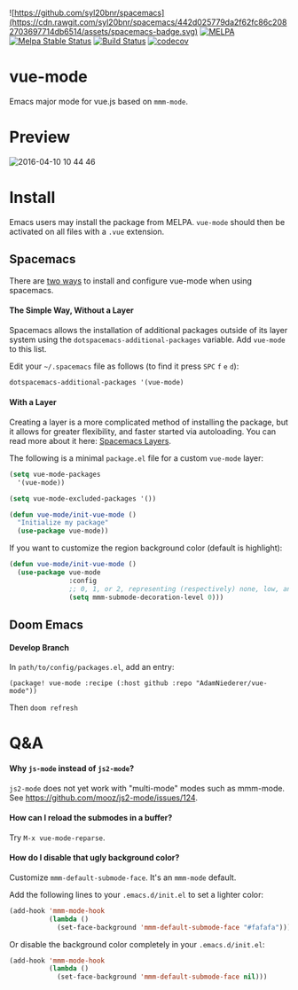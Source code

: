 ![https://github.com/syl20bnr/spacemacs](https://cdn.rawgit.com/syl20bnr/spacemacs/442d025779da2f62fc86c2082703697714db6514/assets/spacemacs-badge.svg)
[![MELPA](https://melpa.org/packages/vue-mode-badge.svg)](https://melpa.org/#/vue-mode)
[![Melpa Stable Status](http://melpa-stable.milkbox.net/packages/vue-mode-badge.svg)](http://melpa-stable.milkbox.net/#/vue-mode)
[![Build Status](https://travis-ci.org/AdamNiederer/vue-mode.svg?branch=master)](https://travis-ci.org/AdamNiederer/vue-mode)
[![codecov](https://codecov.io/gh/AdamNiederer/vue-mode/branch/master/graph/badge.svg)](https://codecov.io/gh/AdamNiederer/vue-mode)

# vue-mode
Emacs major mode for vue.js based on `mmm-mode`.

# Preview

![2016-04-10 10 44 46](https://cloud.githubusercontent.com/assets/5436704/14410955/4f130d5e-ff6e-11e5-87a5-4fbd0008b475.png)

# Install

Emacs users may install the package from MELPA. `vue-mode` should then be
activated on all files with a `.vue` extension.

## Spacemacs

There are [two
ways](http://spacemacs.org/doc/DOCUMENTATION.html#configure-packages) to install
and configure vue-mode when using spacemacs.

#### The Simple Way, Without a Layer

Spacemacs allows the installation of additional packages outside of its layer
system using the `dotspacemacs-additional-packages` variable. Add `vue-mode` to
this list.

Edit your `~/.spacemacs` file as follows (to find it press `SPC` `f` `e` `d`):

```lisp
dotspacemacs-additional-packages '(vue-mode)
```

#### With a Layer

Creating a layer is a more complicated method of installing the package, but it
allows for greater flexibility, and faster started via autoloading. You can read
more about it here: [Spacemacs Layers](http://spacemacs.org/doc/LAYERS.html).

The following is a minimal `package.el` file for a custom `vue-mode` layer:

```lisp
(setq vue-mode-packages
  '(vue-mode))

(setq vue-mode-excluded-packages '())

(defun vue-mode/init-vue-mode ()
  "Initialize my package"
  (use-package vue-mode))
```

If you want to customize the region background color (default is highlight):

```lisp
(defun vue-mode/init-vue-mode ()
  (use-package vue-mode
               :config
               ;; 0, 1, or 2, representing (respectively) none, low, and high coloring
               (setq mmm-submode-decoration-level 0)))
```

## Doom Emacs

#### Develop Branch

In `path/to/config/packages.el`, add an entry:
```
(package! vue-mode :recipe (:host github :repo "AdamNiederer/vue-mode"))
```

Then `doom refresh`

# Q&A

#### Why `js-mode` instead of `js2-mode`?

`js2-mode` does not yet work with "multi-mode" modes such as mmm-mode. See
https://github.com/mooz/js2-mode/issues/124.

#### How can I reload the submodes in a buffer?

Try `M-x vue-mode-reparse`.

#### How do I disable that ugly background color?

Customize `mmm-default-submode-face`. It's an `mmm-mode` default.

Add the following lines to your `.emacs.d/init.el` to set a lighter color:

```lisp
(add-hook 'mmm-mode-hook
          (lambda ()
            (set-face-background 'mmm-default-submode-face "#fafafa")))
```

Or disable the background color completely in your `.emacs.d/init.el`:

```lisp
(add-hook 'mmm-mode-hook
          (lambda ()
            (set-face-background 'mmm-default-submode-face nil)))
```
